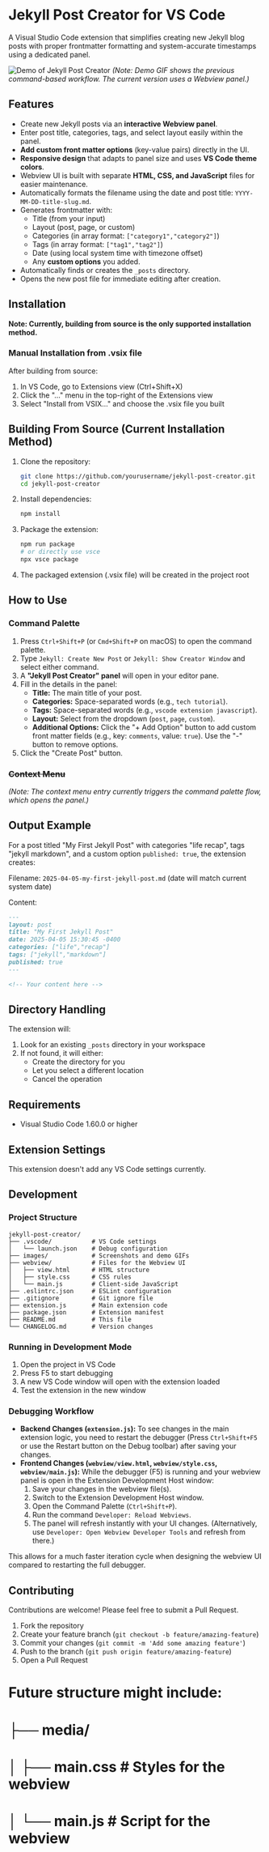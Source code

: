 # Jekyll Post Creator for VS Code

A Visual Studio Code extension that simplifies creating new Jekyll blog posts with proper frontmatter formatting and system-accurate timestamps using a dedicated panel.

![Demo of Jekyll Post Creator](showcase.gif)
*(Note: Demo GIF shows the previous command-based workflow. The current version uses a Webview panel.)*

## Features

- Create new Jekyll posts via an **interactive Webview panel**.
- Enter post title, categories, tags, and select layout easily within the panel.
- **Add custom front matter options** (key-value pairs) directly in the UI.
- **Responsive design** that adapts to panel size and uses **VS Code theme colors**.
- Webview UI is built with separate **HTML, CSS, and JavaScript** files for easier maintenance.
- Automatically formats the filename using the date and post title: `YYYY-MM-DD-title-slug.md`.
- Generates frontmatter with:
  - Title (from your input)
  - Layout (post, page, or custom)
  - Categories (in array format: `["category1","category2"]`)
  - Tags (in array format: `["tag1","tag2"]`)
  - Date (using local system time with timezone offset)
  - Any **custom options** you added.
- Automatically finds or creates the `_posts` directory.
- Opens the new post file for immediate editing after creation.

## Installation

**Note: Currently, building from source is the only supported installation method.**

### Manual Installation from .vsix file

After building from source:
1. In VS Code, go to Extensions view (Ctrl+Shift+X)
2. Click the "..." menu in the top-right of the Extensions view
3. Select "Install from VSIX..." and choose the .vsix file you built

## Building From Source (Current Installation Method)

1. Clone the repository:
   ```bash
   git clone https://github.com/yourusername/jekyll-post-creator.git
   cd jekyll-post-creator
   ```

2. Install dependencies:
   ```bash
   npm install
   ```

3. Package the extension:
   ```bash
   npm run package
   # or directly use vsce
   npx vsce package
   ```

4. The packaged extension (.vsix file) will be created in the project root

## How to Use

### Command Palette

1. Press `Ctrl+Shift+P` (or `Cmd+Shift+P` on macOS) to open the command palette.
2. Type `Jekyll: Create New Post` or `Jekyll: Show Creator Window` and select either command.
3. A **"Jekyll Post Creator" panel** will open in your editor pane.
4. Fill in the details in the panel:
   - **Title:** The main title of your post.
   - **Categories:** Space-separated words (e.g., `tech tutorial`).
   - **Tags:** Space-separated words (e.g., `vscode extension javascript`).
   - **Layout:** Select from the dropdown (`post`, `page`, `custom`).
   - **Additional Options:** Click the "+ Add Option" button to add custom front matter fields (e.g., key: `comments`, value: `true`). Use the "-" button to remove options.
5. Click the "Create Post" button.

### ~~Context Menu~~

*(Note: The context menu entry currently triggers the command palette flow, which opens the panel.)*

## Output Example

For a post titled "My First Jekyll Post" with categories "life recap", tags "jekyll markdown", and a custom option `published: true`, the extension creates:

Filename: `2025-04-05-my-first-jekyll-post.md` (date will match current system date)

Content:
```markdown
---
layout: post
title: "My First Jekyll Post"
date: 2025-04-05 15:30:45 -0400
categories: ["life","recap"]
tags: ["jekyll","markdown"]
published: true
---

<!-- Your content here -->
```

## Directory Handling

The extension will:
1. Look for an existing `_posts` directory in your workspace
2. If not found, it will either:
   - Create the directory for you
   - Let you select a different location
   - Cancel the operation

## Requirements

- Visual Studio Code 1.60.0 or higher

## Extension Settings

This extension doesn't add any VS Code settings currently.

## Development

### Project Structure

```
jekyll-post-creator/
├── .vscode/           # VS Code settings
│   └── launch.json    # Debug configuration
├── images/            # Screenshots and demo GIFs
├── webview/           # Files for the Webview UI
│   ├── view.html      # HTML structure
│   ├── style.css      # CSS rules
│   └── main.js        # Client-side JavaScript
├── .eslintrc.json     # ESLint configuration
├── .gitignore         # Git ignore file
├── extension.js       # Main extension code
├── package.json       # Extension manifest
├── README.md          # This file
└── CHANGELOG.md       # Version changes
```

### Running in Development Mode

1. Open the project in VS Code
2. Press F5 to start debugging
3. A new VS Code window will open with the extension loaded
4. Test the extension in the new window

### Debugging Workflow

- **Backend Changes (`extension.js`):** To see changes in the main extension logic, you need to restart the debugger (Press `Ctrl+Shift+F5` or use the Restart button on the Debug toolbar) after saving your changes.
- **Frontend Changes (`webview/view.html`, `webview/style.css`, `webview/main.js`):** While the debugger (F5) is running and your webview panel is open in the Extension Development Host window:
    1. Save your changes in the webview file(s).
    2. Switch to the Extension Development Host window.
    3. Open the Command Palette (`Ctrl+Shift+P`).
    4. Run the command `Developer: Reload Webviews`.
    5. The panel will refresh instantly with your UI changes. (Alternatively, use `Developer: Open Webview Developer Tools` and refresh from there.)

This allows for a much faster iteration cycle when designing the webview UI compared to restarting the full debugger.

## Contributing

Contributions are welcome! Please feel free to submit a Pull Request.

1. Fork the repository
2. Create your feature branch (`git checkout -b feature/amazing-feature`)
3. Commit your changes (`git commit -m 'Add some amazing feature'`)
4. Push to the branch (`git push origin feature/amazing-feature`)
5. Open a Pull Request

# Future structure might include:
# ├── media/
# │   ├── main.css     # Styles for the webview
# │   └── main.js      # Script for the webview
